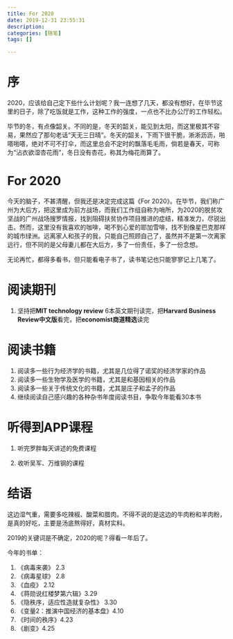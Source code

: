 ```yaml
---
title: For 2020
date: 2019-12-31 23:55:31
description: 
categories: [随笔]
tags: [] 

---
```

# 序
2020，应该给自己定下些什么计划呢？我一连想了几天，都没有想好，在毕节这里的日子，除了吃饭就是工作，这种工作的强度，一点也不比办公厅的工作轻松。

毕节的冬，有点像韶关。不同的是，冬天的韶关，能见到太阳，而这里极其不容易，果然应了那句老话“天无三日晴”。冬天的韶关，下雨下很干脆，淅淅沥沥，啪嗒啪嗒，绝对不可不打伞，而这里总会不定时的飘落毛毛雨，倘若是春天，可称为“沾衣欲湿杏花雨”，冬日没有杏花，称其为梅花雨算了。

<!-- more -->

# For 2020

今天的脑子，不甚清醒，但我还是决定完成这篇《For 2020》。在毕节，我们称广州为大后方，把这里成为前方战场，而我们工作组自称为哨所，为2020的脱贫攻坚战的广州战场搜罗情报，找到阻碍扶贫协作项目推进的症结，精准发力，尽锐出击。然而，这里没有我喜欢的咖啡，喝不到心爱的耶加雪啡，找不到像星巴克那样的城市绿洲。远离家人和孩子的我，只能自己照顾自己了，虽然并不是第一次离家远行，但不同的是父母妻儿都在大后方，多了一份责任，多了一份念想。

无论再忙，都得多看书，但只能看电子书了，读书笔记也只能寥寥记上几笔了。



# 阅读期刊

1. 坚持把**MIT technology review** 6本英文期刊读完，把**Harvard Business Review中文版**看完，把**economist商道精选**读完

# 阅读书籍

1. 阅读多一些行为经济学的书籍，尤其是几位得了诺奖的经济学家的作品
1. 阅读多一些生物学及医学的书籍，尤其是和基因相关的作品
1. 阅读多一些关于传统文化的书籍，尤其是庄子和孟子的作品
1. 继续阅读自己感兴趣的各种杂书年度阅读书目，争取今年能看30本书

# 听得到APP课程

1. 听完罗胖每天讲述的免费课程

1. 收听吴军、万维钢的课程


# 结语

这边湿气重，需要多吃辣椒、酸菜和腊肉。不得不说的是这边的牛肉粉和羊肉粉，是真的好吃，主要是汤底熬得好，真材实料。

2019的关键词是不确定，2020的呢？得看一年后了。

今年的书单：

1. 《病毒来袭》 2.3
2. 《病毒星球》 2.8
3. 《血疫》 2.12
4. 《蒋勋说红楼梦第六辑》3.29
5. 《隐秩序，适应性造就复杂性》 3.30
6. 《变量2：推演中国经济的基本盘》4.10
7. 《时间的秩序》4.23
8. 《剧变》4.25